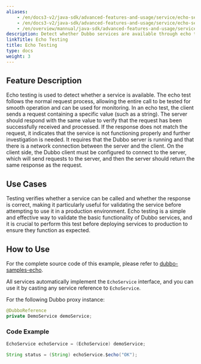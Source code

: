 ```yaml
---
aliases:
    - /en/docs3-v2/java-sdk/advanced-features-and-usage/service/echo-service/
    - /en/docs3-v2/java-sdk/advanced-features-and-usage/service/echo-service/
    - /en/overview/mannual/java-sdk/advanced-features-and-usage/service/echo-service/
description: Detect whether Dubbo services are available through echo testing
linkTitle: Echo Testing
title: Echo Testing
type: docs
weight: 3
---
```




## Feature Description
Echo testing is used to detect whether a service is available. The echo test follows the normal request process, allowing the entire call to be tested for smooth operation and can be used for monitoring. In an echo test, the client sends a request containing a specific value (such as a string). The server should respond with the same value to verify that the request has been successfully received and processed. If the response does not match the request, it indicates that the service is not functioning properly and further investigation is needed. It requires that the Dubbo server is running and that there is a network connection between the server and the client. On the client side, the Dubbo client must be configured to connect to the server, which will send requests to the server, and then the server should return the same response as the request.

## Use Cases
Testing verifies whether a service can be called and whether the response is correct, making it particularly useful for validating the service before attempting to use it in a production environment. Echo testing is a simple and effective way to validate the basic functionality of Dubbo services, and it is crucial to perform this test before deploying services to production to ensure they function as expected.

## How to Use

For the complete source code of this example, please refer to [dubbo-samples-echo](https://github.com/apache/dubbo-samples/tree/master/2-advanced/dubbo-samples-echo).

All services automatically implement the `EchoService` interface, and you can use it by casting any service reference to `EchoService`.

For the following Dubbo proxy instance:

```java
@DubboReference
private DemoService demoService;
```

### Code Example
```java
EchoService echoService = (EchoService) demoService;

String status = (String) echoService.$echo("OK");
```
